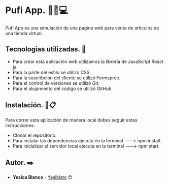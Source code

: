 # Pufi App. 🙎‍♀️💻	

Pufi App es una simulación de una pagina web para venta de articulos de una tienda virtual.

## Tecnologias utilizadas. 🚀

- Para crear esta aplicación web utilizamos la librería de JavaScript React js.
- Para la parte del estilo se utilizó CSS.
- Para la suscribción del cliente se utilizó Formspree.
- Para el control de versiones se utilizó Git.
- Para el alojamiento del código se utilizó GitHub.

## Instalación. 🔧📋

Para correr esta aplicación de manera local debes seguir estas instrucciones:

- Clonar el repositorio.
- Para instalar las dependencias ejecuta en la terminal ---> npm install.
- Para inicializar el servidor local ejecuta en la terminal ---> npm start.

## Autor. ✒️
* **Yesica Blanco** - [Yesiblato](https://github.com/Yesiblato) 😊

